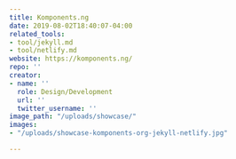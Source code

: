 ```yaml
---
title: Komponents.ng
date: 2019-08-02T18:40:07-04:00
related_tools:
- tool/jekyll.md
- tool/netlify.md
website: https://komponents.ng/
repo: ''
creator:
- name: ''
  role: Design/Development
  url: ''
  twitter_username: ''
image_path: "/uploads/showcase/"
images:
- "/uploads/showcase-komponents-org-jekyll-netlify.jpg"

---
```

